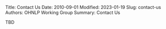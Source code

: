 Title: Contact Us
Date: 2010-09-01
Modified: 2023-01-19
Slug: contact-us
Authors: OHNLP Working Group
Summary: Contact Us


TBD
